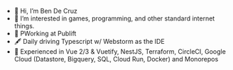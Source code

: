 - 👋 Hi, I’m Ben De Cruz
- 👀 I’m interested in games, programming, and other standard internet things.
- 🌱 PWorking at Publift
- 🖋 Daily driving Typescript w/ Webstorm as the IDE
- 🚃 Experienced in Vue 2/3 & Vuetify, NestJS, Terraform, CircleCI, Google Cloud (Datastore, Bigquery, SQL, Cloud Run, Docker) and Monorepos

<!---
bendecruz745/bendecruz745 is a ✨ special ✨ repository because its `README.md` (this file) appears on your GitHub profile.
You can click the Preview link to take a look at your changes.
--->

